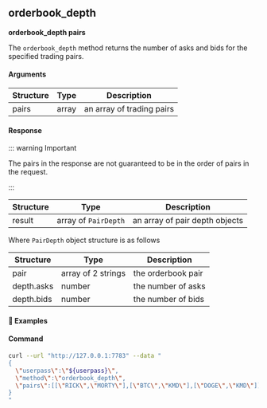 
## orderbook\_depth

**orderbook_depth pairs**

The `orderbook_depth` method returns the number of asks and bids for the specified trading pairs.

#### Arguments

| Structure | Type   | Description                                                                         |
| --------- | ------ | ----------------------------------------------------------------------------------- |
| pairs     | array  | an array of trading pairs                                                           |

#### Response

::: warning Important

The pairs in the response are not guaranteed to be in the order of pairs in the request.

:::

| Structure      | Type                 | Description                                                                   |
| -------------- | ----------------     | ----------------------------------------------------------------------------- |
| result         | array of `PairDepth` | an array of pair depth objects                                                |

Where `PairDepth` object structure is as follows

| Structure                     | Type               | Description                                                                                                               |
| ----------------------------- | -----------------  | ------------------------------------------------------------------------------------------------------------------------- |
| pair                          | array of 2 strings | the orderbook pair                                                                                                        |
| depth.asks                    | number             | the number of asks                                                                                                        |
| depth.bids                    | number             | the number of bids                                                                                                        |

#### :pushpin: Examples

#### Command

```bash
curl --url "http://127.0.0.1:7783" --data "
{
  \"userpass\":\"${userpass}\",
  \"method\":\"orderbook_depth\",
  \"pairs\":[[\"RICK\",\"MORTY\"],[\"BTC\",\"KMD\"],[\"DOGE\",\"KMD\"]]
}
"
```

<div style="margin-top: 0.5rem;">

<collapse-text hidden title="Response">

#### Response

```json
{
    "result": [
        {
            "pair": [ "RICK", "MORTY" ],
            "depth": {
                "asks": 2,
                "bids": 6
            }
        },
        {
            "pair": [ "DOGE", "KMD" ],
            "depth": {
                "asks": 3,
                "bids": 3
            }
        },
        {
            "pair": [ "BTC", "KMD" ],
            "depth": {
                "asks": 5,
                "bids": 9
            }
        }
    ]
}
```

</collapse-text>

</div>
